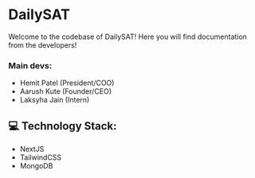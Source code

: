 # DailySAT

Welcome to the codebase of DailySAT! Here you will find documentation from the developers!

### Main devs:

- Hemit Patel (President/COO)
- Aarush Kute (Founder/CEO)
- Laksyha Jain (Intern)

## 💻 Technology Stack:

- NextJS
- TailwindCSS
- MongoDB

